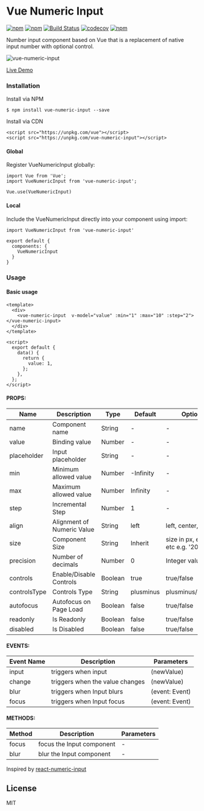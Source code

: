 # Vue Numeric Input

[![npm](https://img.shields.io/npm/v/vue-numeric-input.svg?style=flat-square)](https://www.npmjs.com/package/vue-numeric-input)
[![npm](https://img.shields.io/npm/dt/vue-numeric-input.svg?style=flat-square)](https://www.npmjs.com/package/vue-numeric-input)
[![Build Status](https://travis-ci.org/JayeshLab/vue-numeric-input.svg?branch=master)](https://travis-ci.org/JayeshLab/vue-numeric-input)
[![codecov](https://codecov.io/gh/JayeshLab/vue-numeric-input/branch/master/graph/badge.svg)](https://codecov.io/gh/JayeshLab/vue-numeric-input)
[![npm](https://img.shields.io/npm/l/vue-numeric-input.svg?style=flat-square)](http://opensource.org/licenses/MIT)

Number input component based on Vue that is a replacement of native input number with optional control.

![vue-numeric-input](https://user-images.githubusercontent.com/36194663/44717643-33e4ea00-aadb-11e8-82bf-e1fdeeea3bb5.gif)

[Live Demo](https://jayeshlab.github.io/vue-numeric-input/)

### Installation

Install via NPM

`$ npm install vue-numeric-input --save`

Install via CDN

```
<script src="https://unpkg.com/vue"></script>
<script src="https://unpkg.com/vue-numeric-input"></script>

```

#### Global

Register VueNumericInput globally:

```
import Vue from 'Vue';
import VueNumericInput from 'vue-numeric-input';

Vue.use(VueNumericInput)
```

#### Local

Include the VueNumericInput  directly into your component using import:

```
import VueNumericInput from 'vue-numeric-input'

export default {
  components: {
    VueNumericInput
  }
}
```
### Usage

#### Basic usage

```
<template>
  <div>
    <vue-numeric-input  v-model="value" :min="1" :max="10" :step="2"></vue-numeric-input>
  </div>
</template>

<script>
  export default {
    data() {
      return {
        value: 1,
      };
    },
  };
</script>
```

#### PROPS:

| Name             | Description                 |  Type         |  Default     | Options       |
| -----------      | ---------------             | ------------  | ------------ | ------------  |
|  name            |  Component name             | String        |     -        |      -        |
|  value           |  Binding value              | Number        |     -        |      -            |
|  placeholder     |  Input placeholder          | String        |     -        |      -         |
|  min             |  Minimum allowed value      | Number        |  -Infinity   |      -        |
|  max             |  Maximum allowed value      | Number        |   Infinity   |      -          |
|  step            |  Incremental Step           | Number        |      1       |      -          |
|  align           |  Alignment of Numeric Value | String        |     left     | left, center, right |
|  size            |  Component Size             | String        |   Inherit    | size in px, em, rem etc e.g. '20px'          |
|  precision       |  Number of decimals         | Number        |      0       |   Integer value|
|  controls        |  Enable/Disable Controls    | Boolean       |    true      |   true/false|
|  controlsType    |  Controls Type              | String        |  plusminus   |   plusminus/updown|
|  autofocus       |  Autofocus on Page Load     | Boolean       |    false     |   true/false|
|  readonly        |  Is Readonly                | Boolean       |    false     |   true/false|
|  disabled        |  Is Disabled                | Boolean       |    false     |   true/false|


#### EVENTS:

Event Name | Description        | Parameters
-----------|--------------------|--------------
input      | triggers when input| (newValue)
change     | triggers when the value changes| (newValue)
blur       | triggers when Input blurs| (event: Event)
focus      | triggers when Input focus| (event: Event)


#### METHODS:

Method | Description | Parameters
---|--- | ----
focus | focus the Input component| -
blur | blur the Input component| -

Inspired by [react-numeric-input](https://github.com/vlad-ignatov/react-numeric-input)

## License

MIT
